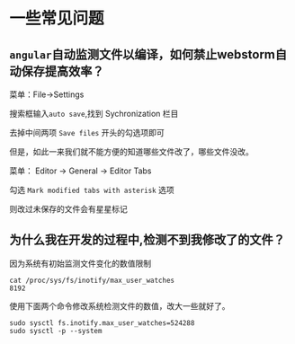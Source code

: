 # 一些常见问题
## `angular`自动监测文件以编译，如何禁止webstorm自动保存提高效率？
菜单：File->Settings

搜索框输入`auto save`,找到 Sychronization 栏目

去掉中间两项 `Save files` 开头的勾选项即可

但是，如此一来我们就不能方便的知道哪些文件改了，哪些文件没改。

菜单： Editor -> General -> Editor Tabs 

勾选 `Mark modified tabs with asterisk` 选项

则改过未保存的文件会有星星标记


## 为什么我在开发的过程中,检测不到我修改了的文件？
因为系统有初始监测文件变化的数值限制
```shell
cat /proc/sys/fs/inotify/max_user_watches
8192
```
使用下面两个命令修改系统检测文件的数值，改大一些就好了。
```shell
sudo sysctl fs.inotify.max_user_watches=524288
sudo sysctl -p --system
```

